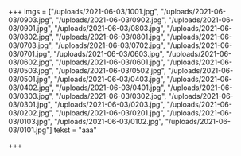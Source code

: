 +++
imgs = ["/uploads/2021-06-03/1001.jpg", "/uploads/2021-06-03/0903.jpg", "/uploads/2021-06-03/0902.jpg", "/uploads/2021-06-03/0901.jpg", "/uploads/2021-06-03/0803.jpg", "/uploads/2021-06-03/0802.jpg", "/uploads/2021-06-03/0801.jpg", "/uploads/2021-06-03/0703.jpg", "/uploads/2021-06-03/0702.jpg", "/uploads/2021-06-03/0701.jpg", "/uploads/2021-06-03/0603.jpg", "/uploads/2021-06-03/0602.jpg", "/uploads/2021-06-03/0601.jpg", "/uploads/2021-06-03/0503.jpg", "/uploads/2021-06-03/0502.jpg", "/uploads/2021-06-03/0501.jpg", "/uploads/2021-06-03/0403.jpg", "/uploads/2021-06-03/0402.jpg", "/uploads/2021-06-03/0401.jpg", "/uploads/2021-06-03/0303.jpg", "/uploads/2021-06-03/0302.jpg", "/uploads/2021-06-03/0301.jpg", "/uploads/2021-06-03/0203.jpg", "/uploads/2021-06-03/0202.jpg", "/uploads/2021-06-03/0201.jpg", "/uploads/2021-06-03/0103.jpg", "/uploads/2021-06-03/0102.jpg", "/uploads/2021-06-03/0101.jpg"]
tekst = "aaa"

+++
